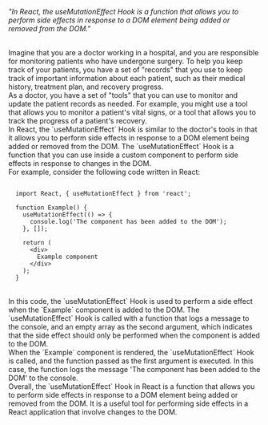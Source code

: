 _"In React, the useMutationEffect Hook is a function that allows you to perform side effects in response to a DOM element being added or removed from the DOM."_

<br/>
Imagine that you are a doctor working in a hospital, and you are responsible for monitoring patients who have undergone surgery. To help you keep track of your patients, you have a set of "records" that you use to keep track of important information about each patient, such as their medical history, treatment plan, and recovery progress.

<br/>
As a doctor, you have a set of "tools" that you can use to monitor and update the patient records as needed. For example, you might use a tool that allows you to monitor a patient's vital signs, or a tool that allows you to track the progress of a patient's recovery.

<br/>
In React, the `useMutationEffect` Hook is similar to the doctor's tools in that it allows you to perform side effects in response to a DOM element being added or removed from the DOM. The `useMutationEffect` Hook is a function that you can use inside a custom component to perform side effects in response to changes in the DOM.

<br/>
For example, consider the following code written in React:

```

  import React, { useMutationEffect } from 'react';

  function Example() {
    useMutationEffect(() => {
      console.log('The component has been added to the DOM');
    }, []);

    return (
      <div>
        Example component
      </div>
    );
  }

```

<br/>
In this code, the `useMutationEffect` Hook is used to perform a side effect when the `Example` component is added to the DOM. The `useMutationEffect` Hook is called with a function that logs a message to the console, and an empty array as the second argument, which indicates that the side effect should only be performed when the component is added to the DOM.

<br/>
When the `Example` component is rendered, the `useMutationEffect` Hook is called, and the function passed as the first argument is executed. In this case, the function logs the message 'The component has been added to the DOM' to the console.

<br/>
Overall, the `useMutationEffect` Hook in React is a function that allows you to perform side effects in response to a DOM element being added or removed from the DOM. It is a useful tool for performing side effects in a React application that involve changes to the DOM.
